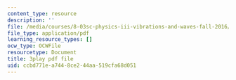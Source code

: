 ```yaml
---
content_type: resource
description: ''
file: /media/courses/8-03sc-physics-iii-vibrations-and-waves-fall-2016/ccbd771ea7448ce244aa519cfa68d051_FCFpaKcpuXQ.pdf
file_type: application/pdf
learning_resource_types: []
ocw_type: OCWFile
resourcetype: Document
title: 3play pdf file
uid: ccbd771e-a744-8ce2-44aa-519cfa68d051
---
```

